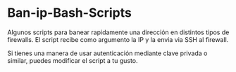# Ban-ip-Bash-Scripts
Algunos scripts para banear rapidamente una dirección en distintos tipos de firewalls.
El script recibe como argumento la IP y la envia via SSH al firewall.

Si tienes una manera de usar autenticación mediante clave privada o similar, puedes modificar el script a tu gusto.
